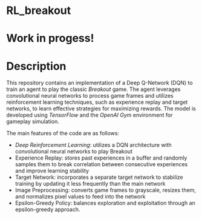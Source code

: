 # RL_breakout
# Work in progess!

# Description

This repository contains an implementation of a Deep Q-Network (DQN) to train an agent to play the classic _Breakout_ game. The agent leverages convolutional neural networks to process game frames and utilizes reinforcement learning techniques, such as experience replay and target networks, to learn effective strategies for maximizing rewards. The model is developed using _TensorFlow_ and the _OpenAI Gym_ environment for gameplay simulation.

The main features of the code are as follows:

- _Deep Reinforcement Learning_: utilizes a DQN architecture with convolutional neural networks to play Breakout
- Experience Replay: stores past experiences in a buffer and randomly samples them to break correlation between consecutive experiences and improve learning stability
- Target Network: incorporates a separate target network to stabilize training by updating it less frequently than the main network
- Image Preprocessing: converts game frames to grayscale, resizes them, and normalizes pixel values to feed into the network
- Epsilon-Greedy Policy: balances exploration and exploitation through an epsilon-greedy approach.



